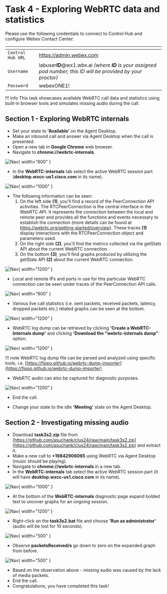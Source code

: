 # Task 4 - Exploring WebRTC data and statistics


Please use the following credentials to connect to Control Hub and configure Webex Contact Center:

| <!-- -->         | <!-- -->         |
| ---------------- | ---------------- |
| `Control Hub URL`            | <a href="https://admin.webex.com" target="_blank">https://admin.webex.com</a> |
| `Username`       | labuser**ID**@wx1.wbx.ai _(where **ID** is your assigned pod number; this ID will be provided by your proctor)_ |
| `Password`       | webexONE1! |


!!! info
	This task showcases available WebRTC call data and statistics using built-in browser tools and simulates missing audio during the call.

## Section 1 - Exploring WebRTC internals

- Set your state to **'Available'** on the Agent Desktop.
- Make an inbound call and answer via Agent Desktop when the call is presented.
- Open a new tab in **Google Chrome** web browser.
- Navigate to **chrome://webrtc-internals**.

![Nav](./assets/task3_1a.png){ width="600" }

- In the **WebRTC-internals** tab select the active WebRTC session part (**desktop.wxcc-us1.cisco.com** in its name).

![Nav](./assets/task3_2a.png){ width="1000" }

- The following information can be seen:
    1. On the left side **(1)**, you'll find a record of the PeerConnection API activities. The RTCPeerConnection is the central interface in the WebRTC API. It represents the connection between the local and remote peer and provides all the functions and events necessary to establish the connection (more details can be found at <a href="https://webrtc.org/getting-started/overview" target="_blank">https://webrtc.org/getting-started/overview</a>). These traces **(1)** display interactions with the RTCPeerConnection object and parameters used.
    2. On the right side **(2)**, you'll find the metrics collected via the getStats API about the current WebRTC connection.
    3. On the bottom **(3)**, you'll find graphs produced by utilizing the getStats API **(2)** about the current WebRTC connection.

![Nav](./assets/task3_3a.png){ width="1200" }

- Local and remote IPs and ports in use for this particular WebRTC connection can be seen under traces of the PeerConnection API calls.

![Nav](./assets/task3_3_1a.png){ width="600" }

- Various live call statistics (i.e. sent packets, received packets, latency, dropped packets etc.) related graphs can be seen at the bottom.

![Nav](./assets/task3_5_2.png){ width="1200" }

- WebRTC log dump can be retrieved by clicking **'Create a WebRTC-Internals dump'** and clicking **'Download the "webrtc-internals dump"** option.

![Nav](./assets/task3_6a.png){ width="1200" }

!!! note
    WebRTC log dump file can be parsed and analyzed using specific tools, i.e. [https://fippo.github.io/webrtc-dump-importer](https://fippo.github.io/webrtc-dump-importer)

- WebRTC audio can also be captured for diagnostic purposes.

![Nav](./assets/task3_7a.png){ width="1200" }

- End the call.

- Change your state to the idle **'Meeting'** state on the Agent Desktop.

## Section 2 - Investigating missing audio

- Download **task3s2.zip** file from [https://github.com/asuchank/clus24/raw/main/task3s2.zip](https://github.com/asuchank/clus24/raw/main/task3s2.zip) and extract it.
- Make a new call to **+19842906065** using WebRTC via Agent Desktop (music should be playing).
- Navigate to **chrome://webrtc-internals** in a new tab.
- In the **WebRTC-internals** tab select the active WebRTC session part (it will have **desktop.wxcc-us1.cisco.com** in its name).

![Nav](./assets/task3_2a.png){ width="1000" }

- At the bottom of the **WebRTC-internals** diagnostic page expand bolded text to uncover graphs for an ongoing session.

![Nav](./assets/task3_8a.png){ width="1200" }

- Right-click on the **task3s2.bat** file and choose **'Run as administrator'** (audio will be lost for 10 seconds).

![Nav](./assets/task3_9a.png){ width="500" }

- Observe **packetsReceived/s** go down to zero on the expanded graph from before.

![Nav](./assets/task3_10a.png){ width="500" }

- Based on the observation above - missing audio was caused by the lack of media packets.
- End the call.
- Congratulations, you have completed this task!
